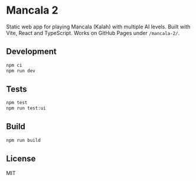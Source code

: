 # Mancala 2

Static web app for playing Mancala (Kalah) with multiple AI levels. Built with Vite, React and TypeScript. Works on GitHub Pages under `/mancala-2/`.

## Development

```bash
npm ci
npm run dev
```

## Tests

```bash
npm test
npm run test:ui
```

## Build

```bash
npm run build
```

## License

MIT
